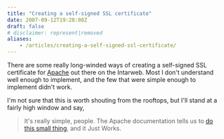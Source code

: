 ```yaml
---
title: "Creating a self-signed SSL certificate"
date: 2007-09-12T19:28:08Z
draft: false
# disclaimer: represent|removed
aliases:
    - /articles/creating-a-self-signed-ssl-certificate/
---
```


There are some really long-winded ways of creating a self-signed SSL certificate for [Apache][1] out there on the Intarweb. Most I don't understand well enough to implement, and the few that were simple enough to implement didn't work.<!--more-->

I'm not sure that this is worth shouting from the rooftops, but I'll stand at a fairly high window and say,

> It's really simple, people. The Apache documentation tells us to [do this small thing][2], and it Just Works.

[1]: http://www.apache.org/
[2]: http://httpd.apache.org/docs/2.0/ssl/ssl_faq.html#selfcert
